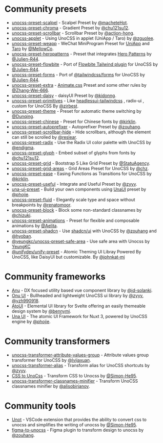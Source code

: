 # Community presets

- [unocss-preset-scalpel](https://github.com/macheteHot/unocss-preset-scalpel) - Scalpel Preset by [@macheteHot](https://github.com/macheteHot/).
- [unocss-preset-chroma](https://github.com/chu121su12/unocss-preset-chroma) - Gradient Preset by [@chu121su12](https://github.com/chu121su12).
- [unocss-preset-scrollbar](https://github.com/action-hong/unocss-preset-scrollbar) - Scrollbar Preset by [@action-hong](https://github.com/action-hong).
- [unocss-applet](https://github.com/unocss-applet/unocss-applet) - Using UnoCSS in applet (UniApp / Taro) by [@zguolee](https://github.com/zguolee).
- [unocss-preset-weapp](https://github.com/MellowCo/unocss-preset-weapp) - WeChat MiniProgram Preset for [UniApp](https://uniapp.dcloud.io) and [Taro](https://taro-docs.jd.com/taro/docs) by [@MellowCo](https://github.com/MellowCo).
- [unocss-preset-heropatterns](https://github.com/Julien-R44/unocss-preset-heropatterns) - Preset that integrates [Hero Patterns](https://heropatterns.com/) by [@Julien-R44](https://github.com/Julien-R44).
- [unocss-preset-flowbite](https://github.com/Julien-R44/unocss-preset-flowbite) - Port of [Flowbite Tailwind plugin](https://github.com/themesberg/flowbite) for UnoCSS by [@Julien-R44](https://github.com/Julien-R44).
- [unocss-preset-forms](https://github.com/Julien-R44/unocss-preset-forms) - Port of [@tailwindcss/forms](https://github.com/tailwindlabs/tailwindcss-forms) for UnoCSS by [@Julien-R44](https://github.com/Julien-R44).
- [unocss-preset-extra](https://github.com/MoomFE/unocss-preset-extra) - [Animate.css](https://animate.style) Preset and some other rules by [@Zhang-Wei-666](https://github.com/Zhang-Wei-666).
- [unocss-preset-daisy](https://github.com/kidonng/unocss-preset-daisy) - daisyUI Preset by [@kidonng](https://github.com/kidonng).
- [unocss-preset-primitives](https://github.com/zirbest/unocss-preset-primitives) - Like [headlessui-tailwindcss](https://github.com/tailwindlabs/headlessui/tree/main/packages/%40headlessui-tailwindcss) , radix-ui , custom for UnoCSS By [@zirbest](https://github.com/zirbest).
- [unocss-preset-theme](https://github.com/Dunqing/unocss-preset-theme) - Preset for automatic theme switching by [@Dunqing](https://github.com/Dunqing).
- [unocss-preset-chinese](https://github.com/kirklin/unocss-preset-chinese) - Preset for Chinese fonts by [@kirklin](https://github.com/kirklin).
- [unocss-preset-autoprefixer](https://github.com/zouhangwithsweet/unocss-preset-autoprefixer) - Autoprefixer Preset by [@zouhang](https://github.com/zouhangwithsweet).
- [unocss-preset-scrollbar-hide](https://github.com/reslear/unocss-preset-scrollbar-hide) - Hide scrollbars, although the element can still be scrolled by [@reslear](https://github.com/reslear).
- [unocss-preset-radix](https://github.com/endigma/unocss-preset-radix) - Use the Radix UI color palette with UnoCSS by [@endigma](https://github.com/endigma).
- [unocss-preset-glyph](https://github.com/chu121su12/unocss-preset-glyph) - Embed subset of glyphs from fonts by [@chu121su12](https://github.com/chu121su12).
- [unocss-preset-grid](https://github.com/StatuAgency/unocss-preset-grid) - Bootstrap 5 Like Grid Preset by [@StatuAgency](https://github.com/StatuAgency).
- [unocss-preset-grid-areas](https://github.com/chz/unocss-preset-grid-areas) - Grid Areas Preset for UnoCSS by [@chz](https://github.com/chz).
- [unocss-preset-ease](https://github.com/kirklin/unocss-preset-ease) - Easing Functions as Transitions for UnoCSS by [@kirklin](https://github.com/kirklin).
- [unocss-preset-useful](https://github.com/unpreset/unocss-preset-useful) - Integrate and Useful Preset by [@zyyv](https://github.com/zyyv).
- [una-ui-preset](https://unaui.com/getting-started/installation#presets-mode) - Build your own components using [UnaUI](https://unaui.com/) preset by [@phojie](https://github.com/phojie).
- [unocss-preset-fluid](https://renatomoor.github.io/unocss-preset-fluid/) - Elegantly scale type and space without breakpoints by [@renatomoor](https://github.com/renatomoor).
- [unocss-preset-block](https://github.com/unpreset/unocss-preset-block) - Block some non-standard classnames by [@chizuki](https://github.com/chizukicn).
- [unocss-preset-animations](https://unocss-preset-animations.aelita.me/) - Preset for flexible and composable animations by [@Aelita](https://github.com/xsjcTony).
- [unocss-preset-shadcn](https://github.com/hyoban/unocss-preset-shadcn#readme) - Use [shadcn/ui](https://ui.shadcn.com) with UnoCSS by [@zouhang](https://github.com/zouhangwithsweet) and [@hyoban](https://github.com/hyoban).
- [@yeungkc/unocss-preset-safe-area](https://github.com/YeungKC/unocss-preset-safe-area) - Use safe area with Unocss by [YeungKC](https://github.com/YeungKC)
- [@unifydev/unify-preset](https://github.com/unify-ui-dev/unify-preset/blob/main/README.md) - Atomic Theming UI Libray Powered By UnoCSS, like DaisyUI but customizable. By [@johnkat-mj](https://github.com/Johnkat-Mj)

# Community frameworks

- [Anu](https://github.com/jd-solanki/anu) - DX focused utility based vue component library by [@jd-solanki](https://github.com/jd-solanki).
- [Onu UI](https://github.com/onu-ui/onu-ui) - Bullheaded and lightweight UnoCSS ui library by [@zyyv](https://github.com/zyyv), [@yzh990918](https://github.com/yzh990918).
- [AtoUI](https://github.com/bennymi/ato-ui) - Elemental UI library for Svelte offering an easily themeable design system by [@bennymi](https://github.com/bennymi).
- [Una UI](https://unaui.com/) - The atomic UI Framework for Nuxt 3, powered by UnoCSS engine by [@phojie](https://github.com/phojie).

# Community transformers

- [unocss-transformer-attribute-values-group](https://github.com/lvjiaxuan/unocss-transformer-attribute-values-group) - Attribute values group transformer for UnoCSS by [@lvjiaxuan](https://github.com/lvjiaxuan).
- [unocss-transformer-alias](https://github.com/zyyv/unocss-transformer-alias) - Transform alias for UnoCSS shortcuts by [@zyyv](https://github.com/zyyv).
- [CSS to UnoCss](https://github.com/Simon-He95/transformToUnoCSS) - Transform CSS to Unocss by [@Simon-He95](https://github.com/Simon-He95).
- [unocss-transformer-classnames-minifier](https://github.com/alisobirjanov/unocss-transformer-classnames-minifier) - Transform UnoCSS classnames minifier by [@alisobirjanov](https://github.com/alisobirjanov).

# Community tools

- [Unot](https://github.com/Simon-He95/unot) - VSCode extension that provides the ability to convert css to unocss and simplifies the writing of unocss by [@Simon-He95](https://github.com/Simon-He95).
- [figma-to-unocss](https://github.com/zouhangwithsweet/figma-to-unocss) - Figma plugin to transform design to unocss by [@zouhang](https://github.com/zouhangwithsweet).

